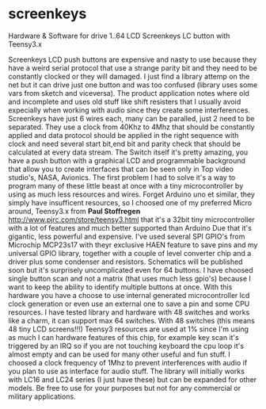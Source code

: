 screenkeys
==========

Hardware & Software for drive 1..64 LCD Screenkeys LC button with Teensy3.x

Screenkeys LCD push buttons are expensive and nasty to use because they have a weird serial protocol that use a strange parity bit
and they need to be constantly clocked or they will damaged. I just find a library attemp on the net but it can drive just one button
and was too confused (library uses some vars from sketch and viceversa).
The product application notes where old and incomplete and uses old stuff like shift resisters that I usually avoid expecially when working with audio since they create some interferences.
Screenkeys have just 6 wires each, many can be paralled, just 2 need to be separated. They use a clock from 40Khz to 4Mhz that should be constantly
applied and data protocol should be applied in the right sequence with clock and need several start bit,end bit and parity check
that should be calculated at every data stream.
The Switch itself it's pretty amazing, you have a push button with a graphical LCD and programmable background that allow you
to create interfaces that can be seen only in Top video studio's, NASA, Avionics.
The first problem I had to solve it's a way to program many of these little beast at once with a tiny microcontroller by using
as much less resources and wires. Forget Arduino uno et similar, they simply have insufficent resources, so I choosed one
of my preferred Micro around, Teensy3.x from <b>Paul Stoffregen</b> http://www.pjrc.com/store/teensy3.html that it's a 32bit
tiny microcontroller with a lot of features and much better supported than Arduino Due that it's gigantic, less powerful and expensive.
I've used several SPI GPIO's from Microchip MCP23s17 with theyr exclusive HAEN feature to save pins and my universal
GPIO library, together with a couple of level converter chip and a driver plus some condenser and resistors. Schematics will be published soon but it's surprisely uncomplicated even for 64 buttons. I have choosed single button scan and not a matrix (that uses much less gpio's) because I want to keep the ability to identify multiple buttons at once.
With this hardware you have a choose to use internal generated microcontroller lcd clock generation or even use an external one to save a pin and some CPU resources.
I have tested library and hardware with 48 switches and works like a charm, it can support max 64 switches.
With 48 switches (this means 48 tiny LCD screens!!!) Teensy3 resources are used at 1% since I'm using as much I can hardware features
of this chip, for example key scan it's triggered by an IRQ so if you are not touching keyboard the cpu loop it's almost empty
and can be used for many other useful and fun stuff.
I choosed a clock frequency of 1Mhz to prevent interferences with audio if you plan to use as interface for audio stuff.
The library will initially works with LC16 and LC24 series (I just have these) but can be expanded for other models.
Be free to use for your purposes but not for any commercial or military applications.

